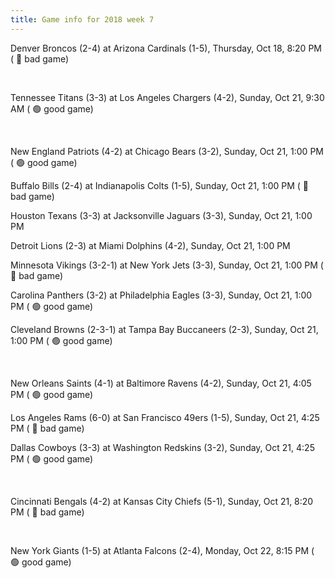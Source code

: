 ```yaml
---
title: Game info for 2018 week 7
---
```

Denver Broncos (2-4) at Arizona Cardinals (1-5), Thursday, Oct 18, 8:20 PM (	:red_circle: bad game)


<br/>

Tennessee Titans (3-3) at Los Angeles Chargers (4-2), Sunday, Oct 21, 9:30 AM (	:green_circle: good game)


<br/>

New England Patriots (4-2) at Chicago Bears (3-2), Sunday, Oct 21, 1:00 PM (	:green_circle: good game)

Buffalo Bills (2-4) at Indianapolis Colts (1-5), Sunday, Oct 21, 1:00 PM (	:red_circle: bad game)

Houston Texans (3-3) at Jacksonville Jaguars (3-3), Sunday, Oct 21, 1:00 PM

Detroit Lions (2-3) at Miami Dolphins (4-2), Sunday, Oct 21, 1:00 PM

Minnesota Vikings (3-2-1) at New York Jets (3-3), Sunday, Oct 21, 1:00 PM (	:red_circle: bad game)

Carolina Panthers (3-2) at Philadelphia Eagles (3-3), Sunday, Oct 21, 1:00 PM (	:green_circle: good game)

Cleveland Browns (2-3-1) at Tampa Bay Buccaneers (2-3), Sunday, Oct 21, 1:00 PM (	:green_circle: good game)


<br/>

New Orleans Saints (4-1) at Baltimore Ravens (4-2), Sunday, Oct 21, 4:05 PM (	:green_circle: good game)

Los Angeles Rams (6-0) at San Francisco 49ers (1-5), Sunday, Oct 21, 4:25 PM (	:red_circle: bad game)

Dallas Cowboys (3-3) at Washington Redskins (3-2), Sunday, Oct 21, 4:25 PM (	:green_circle: good game)


<br/>

Cincinnati Bengals (4-2) at Kansas City Chiefs (5-1), Sunday, Oct 21, 8:20 PM (	:red_circle: bad game)


<br/>

New York Giants (1-5) at Atlanta Falcons (2-4), Monday, Oct 22, 8:15 PM (	:green_circle: good game)

